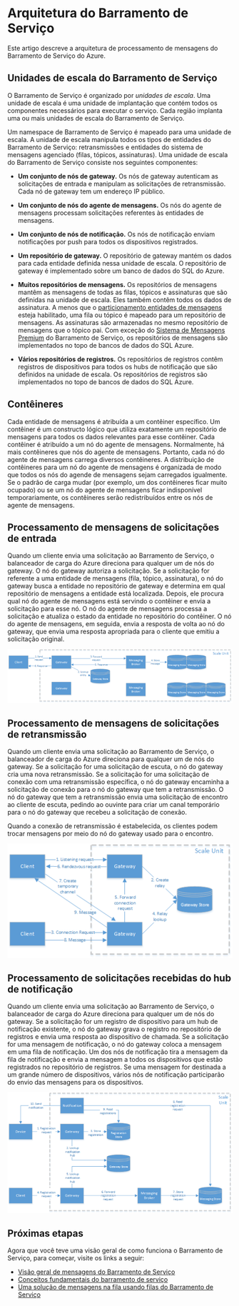 <properties 
   pageTitle="Arquitetura do Barramento de Serviço | Microsoft Azure"
   description="Descreve a arquitetura de processamento de mensagens do Barramento de Serviço do Azure."
   services="service-bus"
   documentationCenter="na"
   authors="sethmanheim"
   manager="timlt"
   editor="tysonn" />
<tags 
   ms.service="service-bus"
   ms.devlang="na"
   ms.topic="get-started-article"
   ms.tgt_pltfrm="na"
   ms.workload="na"
   ms.date="11/06/2015"
   ms.author="sethm" />

# Arquitetura do Barramento de Serviço

Este artigo descreve a arquitetura de processamento de mensagens do Barramento de Serviço do Azure.

## Unidades de escala do Barramento de Serviço

O Barramento de Serviço é organizado por *unidades de escala*. Uma unidade de escala é uma unidade de implantação que contém todos os componentes necessários para executar o serviço. Cada região implanta uma ou mais unidades de escala do Barramento de Serviço.

Um namespace de Barramento de Serviço é mapeado para uma unidade de escala. A unidade de escala manipula todos os tipos de entidades do Barramento de Serviço: retransmissões e entidades do sistema de mensagens agenciado (filas, tópicos, assinaturas). Uma unidade de escala do Barramento de Serviço consiste nos seguintes componentes:

- **Um conjunto de nós de gateway.** Os nós de gateway autenticam as solicitações de entrada e manipulam as solicitações de retransmissão. Cada nó de gateway tem um endereço IP público.

- **Um conjunto de nós do agente de mensagens.** Os nós do agente de mensagens processam solicitações referentes às entidades de mensagens.

- **Um conjunto de nós de notificação.** Os nós de notificação enviam notificações por push para todos os dispositivos registrados.

- **Um repositório de gateway.** O repositório de gateway mantém os dados para cada entidade definida nessa unidade de escala. O repositório de gateway é implementado sobre um banco de dados do SQL do Azure.

- **Muitos repositórios de mensagens.** Os repositórios de mensagens mantêm as mensagens de todas as filas, tópicos e assinaturas que são definidas na unidade de escala. Eles também contêm todos os dados de assinatura. A menos que o [particionamento entidades de mensagens](service-bus-partitioning.md) esteja habilitado, uma fila ou tópico é mapeado para um repositório de mensagens. As assinaturas são armazenadas no mesmo repositório de mensagens que o tópico pai. Com exceção do [Sistema de Mensagens Premium](service-bus-premium-messaging.md) do Barramento de Serviço, os repositórios de mensagens são implementados no topo de bancos de dados do SQL Azure.

- **Vários repositórios de registros.** Os repositórios de registros contêm registros de dispositivos para todos os hubs de notificação que são definidos na unidade de escala. Os repositórios de registros são implementados no topo de bancos de dados do SQL Azure.

## Contêineres

Cada entidade de mensagens é atribuída a um contêiner específico. Um contêiner é um constructo lógico que utiliza exatamente um repositório de mensagens para todos os dados relevantes para esse contêiner. Cada contêiner é atribuído a um nó do agente de mensagens. Normalmente, há mais contêineres que nós do agente de mensagens. Portanto, cada nó do agente de mensagens carrega diversos contêineres. A distribuição de contêineres para um nó do agente de mensagens é organizada de modo que todos os nós do agende de mensagens sejam carregados igualmente. Se o padrão de carga mudar (por exemplo, um dos contêineres ficar muito ocupado) ou se um nó do agente de mensagens ficar indisponível temporariamente, os contêineres serão redistribuídos entre os nós de agente de mensagens.

## Processamento de mensagens de solicitações de entrada

Quando um cliente envia uma solicitação ao Barramento de Serviço, o balanceador de carga do Azure direciona para qualquer um de nós do gateway. O nó do gateway autoriza a solicitação. Se a solicitação for referente a uma entidade de mensagens (fila, tópico, assinatura), o nó do gateway busca a entidade no repositório de gateway e determina em qual repositório de mensagens a entidade está localizada. Depois, ele procura qual nó do agente de mensagens está servindo o contêiner e envia a solicitação para esse nó. O nó do agente de mensagens processa a solicitação e atualiza o estado da entidade no repositório do contêiner. O nó do agente de mensagens, em seguida, envia a resposta de volta ao nó do gateway, que envia uma resposta apropriada para o cliente que emitiu a solicitação original.

![Processamento de mensagens de solicitações de entrada](./media/service-bus-architecture/IC690644.png)

## Processamento de mensagens de solicitações de retransmissão

Quando um cliente envia uma solicitação ao Barramento de Serviço, o balanceador de carga do Azure direciona para qualquer um de nós do gateway. Se a solicitação for uma solicitação de escuta, o nó do gateway cria uma nova retransmissão. Se a solicitação for uma solicitação de conexão com uma retransmissão específica, o nó do gateway encaminha a solicitação de conexão para o nó do gateway que tem a retransmissão. O nó do gateway que tem a retransmissão envia uma solicitação de encontro ao cliente de escuta, pedindo ao ouvinte para criar um canal temporário para o nó do gateway que recebeu a solicitação de conexão.

Quando a conexão de retransmissão é estabelecida, os clientes podem trocar mensagens por meio do nó do gateway usado para o encontro.

![Processamento de mensagens de solicitações de retransmissão](./media/service-bus-architecture/IC690645.png)

## Processamento de solicitações recebidas do hub de notificação

Quando um cliente envia uma solicitação ao Barramento de Serviço, o balanceador de carga do Azure direciona para qualquer um de nós do gateway. Se a solicitação for um registro de dispositivo para um hub de notificação existente, o nó do gateway grava o registro no repositório de registros e envia uma resposta ao dispositivo de chamada. Se a solicitação for uma mensagem de notificação, o nó do gateway coloca a mensagem em uma fila de notificação. Um dos nós de notificação tira a mensagem da fila de notificação e envia a mensagem a todos os dispositivos que estão registrados no repositório de registros. Se uma mensagem for destinada a um grande número de dispositivos, vários nós de notificação participarão do envio das mensagens para os dispositivos.

![Processamento de solicitações recebidas do hub de notificação](./media/service-bus-architecture/IC690646.png)

## Próximas etapas

Agora que você teve uma visão geral de como funciona o Barramento de Serviço, para começar, visite os links a seguir:

- [Visão geral de mensagens do Barramento de Serviço](service-bus-messaging-overview.md)
- [Conceitos fundamentais do barramento de serviço](service-bus-fundamentals-hybrid-solutions.md)
- [Uma solução de mensagens na fila usando filas do Barramento de Serviço](service-bus-dotnet-multi-tier-app-using-service-bus-queues.md)

<!---HONumber=AcomDC_0218_2016-->